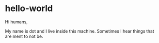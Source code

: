 # hello-world

Hi humans,

My name is dot and I live inside this machine.
Sometimes I hear things that are ment to not be.

